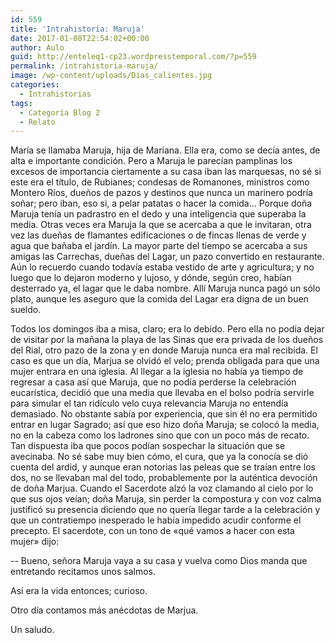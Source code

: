 ```yaml
---
id: 559
title: 'Intrahistoria: Maruja'
date: 2017-01-08T22:54:02+00:00
author: Aulo
guid: http://enteleq1-cp23.wordpresstemporal.com/?p=559
permalink: /intrahistoria-maruja/
image: /wp-content/uploads/Días_calientes.jpg
categories:
  - Intrahistorias
tags:
  - Categoría Blog 2
  - Relato
---
```


María se llamaba Maruja, hija de Mariana. Ella era, como se decía antes, de alta e importante condición. Pero a Maruja le parecían pamplinas los excesos de importancia ciertamente a su casa iban las marquesas, no sé si este era el título, de Rubianes; condesas de Romanones, ministros como Montero Ríos, dueños de pazos y destinos que nunca un marinero podría soñar; pero iban, eso si, a pelar patatas o hacer la comida&#8230; Porque doña Maruja tenía un padrastro en el dedo y una inteligencia que superaba la media. Otras veces era Maruja la que se acercaba a que le invitaran, otra vez las dueñas de flamantes edificaciones o de fincas llenas de verde y agua que bañaba el jardín. La mayor parte del tiempo se acercaba a sus amigas las Carrechas, dueñas del Lagar, un pazo convertido en restaurante. Aún lo recuerdo cuando todavía estaba vestido de arte y agricultura; y no luego que lo dejaron moderno y lujoso, y dónde, según creo, habían desterrado ya, el lagar que le daba nombre. Allí Maruja nunca pagó un sólo plato, aunque les aseguro que la comida del Lagar era digna de un buen sueldo.

Todos los domingos iba a misa, claro; era lo debido. Pero ella no podía dejar de visitar por la mañana la playa de las Sinas que era privada de los dueños del Rial, otro pazo de la zona y en donde Maruja nunca era mal recibida. El caso es que un día, Marjua se olvidó el velo; prenda obligada para que una mujer entrara en una iglesia. Al llegar a la iglesia no había ya tiempo de regresar a casa así que Maruja, que no podía perderse la celebración eucarística, decidió que una media que llevaba en el bolso podría servirle para simular el tan ridículo velo cuya relevancia Maruja no entendía demasiado. No obstante sabía por experiencia, que sin él no era permitido entrar en lugar Sagrado; así que eso hizo doña Maruja; se colocó la media, no en la cabeza como los ladrones sino que con un poco más de recato. Tan dispuesta iba que pocos podían sospechar la situación que se avecinaba. No sé sabe muy bien cómo, el cura, que ya la conocía se dió cuenta del ardid, y aunque eran notorias las peleas que se traían entre los dos, no se llevaban mal del todo, probablemente por la auténtica devoción de doña Marjua. Cuando el Sacerdote alzó la voz clamando al cielo por lo que sus ojos veían; doña Maruja, sin perder la compostura y con voz calma justificó su presencia diciendo que no quería llegar tarde a la celebración y que un contratiempo inesperado le había impedido acudir conforme el precepto. El sacerdote, con un tono de «qué vamos a hacer con esta mujer» dijo:

-- Bueno, señora Maruja vaya a su casa y vuelva como Dios manda que entretando recitamos unos salmos.

Así era la vida entonces; curioso.

Otro día contamos más anécdotas de Marjua.

Un saludo.
